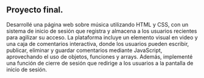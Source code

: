 ## Proyecto final.
Desarrollé una página web sobre música utilizando HTML y CSS, con un sistema de inicio de sesión que registra y almacena a los usuarios recientes para agilizar su acceso. La plataforma incluye un elemento visual en video y una caja de comentarios interactiva, donde los usuarios pueden escribir, publicar, eliminar y guardar comentarios mediante JavaScript, aprovechando el uso de objetos, funciones y arrays. Además, implementé una función de cierre de sesión que redirige a los usuarios a la pantalla de inicio de sesión.